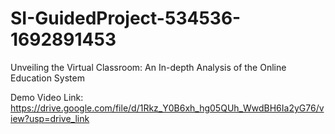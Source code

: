 # SI-GuidedProject-534536-1692891453
Unveiling the Virtual Classroom: An In-depth Analysis of the Online Education System

Demo Video Link: https://drive.google.com/file/d/1Rkz_Y0B6xh_hg05QUh_WwdBH6Ia2yG76/view?usp=drive_link
